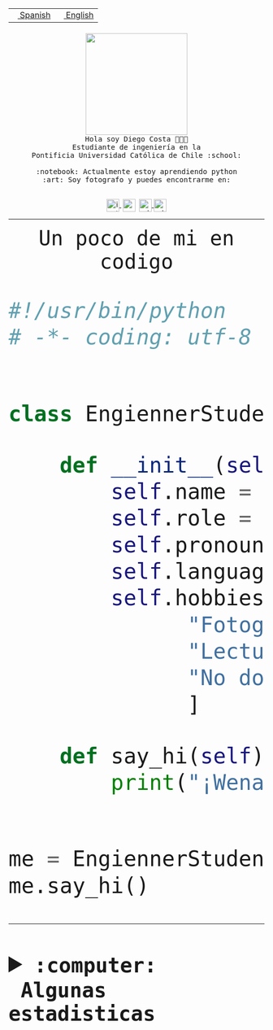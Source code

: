 <table border="0"  align="right">
 <tr><td><a href="README.md"><img src="https://upload.wikimedia.org/wikipedia/commons/thumb/8/89/Bandera_de_Espa%C3%B1a.svg/1200px-Bandera_de_Espa%C3%B1a.svg.png" height="10"> Spanish</a></td>
 <td><a href="README.en.md"><img src="https://upload.wikimedia.org/wikipedia/commons/a/a4/Flag_of_the_United_States.svg" height="10"> English</a></td></tr>
</table><br><br><br>


<p align="center">
  <img src="https://github.com/diegocostares/diegocostares/blob/main/Images/aaa2.gif?raw=true" height="200px" weight="200px">
  <br><samp>
    Hola soy Diego Costa 👨🏻‍💻<br>
    Estudiante de ingeniería en la <br>
    Pontificia Universidad Católica de Chile :school:<br>
  <br>
    :notebook: Actualmente estoy aprendiendo python <br>
    :art: Soy fotografo y puedes encontrarme en: <br>
  <br></samp>
  
</p>

<p align="center">
   <a href="https://instagram.com/diegocosta_no" target="blank">
    <img 
    align="center" src="https://cdn.jsdelivr.net/npm/simple-icons@3.0.1/icons/instagram.svg" alt="instagram" height="25px" width="25px" />
  </a>
  <a style="border: 3px solid; color: white;"href="https://t.me/diegocosta_no" target="blank">
  <img
  align="center" alt="Telegram" width="25px" src="https://icons-for-free.com/iconfiles/png/512/Telegram-1324888767380505522.png" />
</a>
<a href="https://api.whatsapp.com/send?phone=56971897835&text=Hola!" target="blank">
  <img
  align="center" alt="wtsp" width="25px" src="https://img.icons8.com/pastel-glyph/2x/whatsapp--v2.png" />
</a>
<a href="https://www.linkedin.com/in/diego-costa-786249213/" target="blank">
  <img
  align="center" alt="wtsp" width="25px" src="https://img.icons8.com/metro/452/linkedin.png" />
</a>

  </a>
</p>

---


<p align="center"><font size="25"><samp>Un poco de mi en codigo</samp></front></p>


```python
#!/usr/bin/python
# -*- coding: utf-8 -*-


class EngiennerStudent:

    def __init__(self):
        self.name = "Diego Costa"
        self.role = "Estudiante"
        self.pronouns = "he/him"
        self.language_spoken = ["es_CL", "en_US"]
        self.hobbies = [
              "Fotografia",
              "Lectura",
              "No dormir",
              ]

    def say_hi(self):
        print("¡Wena mundo!")


me = EngiennerStudent()
me.say_hi()
```
---
<details>
  <summary><b><samp>:computer: &nbsp;Algunas estadisticas</samp></b></summary>
  <br/></p>

<!--START_SECTION:waka-->
![Code Time](http://img.shields.io/badge/Code%20Time-897%20hrs%2047%20mins-blue)

**Soy nocturno 🦉** 

```text
🌞 Mañana                 9 commits           ░░░░░░░░░░░░░░░░░░░░░░░░░   00.35 % 
🌆 Día                    784 commits         ████████░░░░░░░░░░░░░░░░░   30.49 % 
🌃 Tarde                  1121 commits        ███████████░░░░░░░░░░░░░░   43.60 % 
🌙 Noche                  657 commits         ██████░░░░░░░░░░░░░░░░░░░   25.55 % 
```
📅 **Soy más productivo los Martes** 

```text
Lunes                    399 commits         ████░░░░░░░░░░░░░░░░░░░░░   15.52 % 
Martes                   518 commits         █████░░░░░░░░░░░░░░░░░░░░   20.15 % 
Miércoles                327 commits         ███░░░░░░░░░░░░░░░░░░░░░░   12.72 % 
Jueves                   311 commits         ███░░░░░░░░░░░░░░░░░░░░░░   12.10 % 
Viernes                  407 commits         ████░░░░░░░░░░░░░░░░░░░░░   15.83 % 
Sábado                   217 commits         ██░░░░░░░░░░░░░░░░░░░░░░░   08.44 % 
Domingo                  392 commits         ████░░░░░░░░░░░░░░░░░░░░░   15.25 % 
```


📊 **Esta semana me dediqué a** 

```text
🐱‍💻 Proyectos: 
2023-1-S4-Grupo2-Scraper 12 hrs 21 mins      █████████░░░░░░░░░░░░░░░░   36.33 % 
2023-1-S4-Grupo2-Backend 6 hrs 42 mins       █████░░░░░░░░░░░░░░░░░░░░   19.73 % 
CAPSTONE                 3 hrs 10 mins       ██░░░░░░░░░░░░░░░░░░░░░░░   09.31 % 
private-test             3 hrs 4 mins        ██░░░░░░░░░░░░░░░░░░░░░░░   09.02 % 
2023-1-S4-Grupo2-IA      2 hrs 22 mins       ██░░░░░░░░░░░░░░░░░░░░░░░   06.99 % 
```


 Last Updated on 08/05/2023 16:25:25 UTC
<!--END_SECTION:waka-->
  
  

<p align="center"> <img src="https://github-readme-stats.vercel.app/api?username=diegocostares&show_icons=true&theme=ayu-mirage" alt="abhisheknaiidu" /></p>
 
</details>
